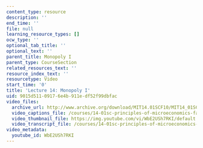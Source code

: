```yaml
---
content_type: resource
description: ''
end_time: ''
file: null
learning_resource_types: []
ocw_type: ''
optional_tab_title: ''
optional_text: ''
parent_title: Monopoly I
parent_type: CourseSection
related_resources_text: ''
resource_index_text: ''
resourcetype: Video
start_time: '0'
title: 'Lecture 14: Monopoly I'
uid: 9015d511-0917-6e4b-911e-df52f99dbfac
video_files:
  archive_url: http://www.archive.org/download/MIT14.01SCF10/MIT14_01SCF10_lec14_300k.mp4
  video_captions_file: /courses/14-01sc-principles-of-microeconomics-fall-2011/af2cb69679b9502cbb813eb2ca6a8939_WbE2USh7RKI.vtt
  video_thumbnail_file: https://img.youtube.com/vi/WbE2USh7RKI/default.jpg
  video_transcript_file: /courses/14-01sc-principles-of-microeconomics-fall-2011/51d974414dd5f65d2f5d389889c66bcd_WbE2USh7RKI.pdf
video_metadata:
  youtube_id: WbE2USh7RKI
---
```

